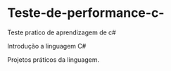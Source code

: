 # Teste-de-performance-c-
Teste pratico de aprendizagem de c#

Introdução a linguagem C#

Projetos práticos da linguagem.
